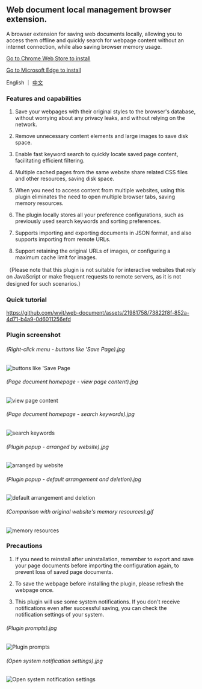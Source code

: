 ## Web document local management browser extension.

A browser extension for saving web documents locally, allowing you to access them offline and quickly search for webpage content without an internet connection, while also saving browser memory usage.

[Go to Chrome Web Store to install](https://chromewebstore.google.com/detail/gjnkjamcdgomkghmfgaobnllnlinkfmn)

[Go to Microsoft Edge to install](https://microsoftedge.microsoft.com/addons/detail/lphefhfpdohfmpcodgddcdbcgnboodpj)

English ｜ [中文](./README-zh_CN.md)

### Features and capabilities

1. Save your webpages with their original styles to the browser's database, without worrying about any privacy leaks, and without relying on the network.

2. Remove unnecessary content elements and large images to save disk space.

3. Enable fast keyword search to quickly locate saved page content, facilitating efficient filtering.

4. Multiple cached pages from the same website share related CSS files and other resources, saving disk space.

5. When you need to access content from multiple websites, using this plugin eliminates the need to open multiple browser tabs, saving memory resources.

6. The plugin locally stores all your preference configurations, such as previously used search keywords and sorting preferences.

7. Supports importing and exporting documents in JSON format, and also supports importing from remote URLs.

8. Support retaining the original URLs of images, or configuring a maximum cache limit for images.

（Please note that this plugin is not suitable for interactive websites that rely on JavaScript or make frequent requests to remote servers, as it is not designed for such scenarios.）

### Quick tutorial

https://github.com/wvit/web-document/assets/21981758/73822f8f-852a-4d71-b4a9-0d6011256efd

### Plugin screenshot

###### (Right-click menu - buttons like 'Save Page).jpg

![buttons like 'Save Page](https://wvit.github.io/static/web-document/img6.jpg)

###### (Page document homepage - view page content).jpg

![view page content](https://wvit.github.io/static/web-document/img3.jpg)

###### (Page document homepage - search keywords).jpg

![search keywords](https://wvit.github.io/static/web-document/img2.jpg)

###### (Plugin popup - arranged by website).jpg

![arranged by website](https://wvit.github.io/static/web-document/img4.jpg)

###### (Plugin popup - default arrangement and deletion).jpg

![default arrangement and deletion](https://wvit.github.io/static/web-document/img5.jpg)

###### (Comparison with original website's memory resources).gif

![memory resources](https://wvit.github.io/static/web-document/img1.gif)

### Precautions

1. If you need to reinstall after uninstallation, remember to export and save your page documents before importing the configuration again, to prevent loss of saved page documents.

2. To save the webpage before installing the plugin, please refresh the webpage once.

3. This plugin will use some system notifications. If you don't receive notifications even after successful saving, you can check the notification settings of your system.

###### (Plugin prompts).jpg

![Plugin prompts](https://wvit.github.io/static/web-document/img7.jpg)

###### (Open system notification settings).jpg

![Open system notification settings](https://wvit.github.io/static/web-document/img8.jpg)

